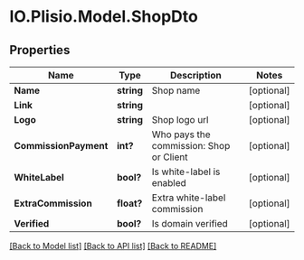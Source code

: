 # IO.Plisio.Model.ShopDto
## Properties

Name | Type | Description | Notes
------------ | ------------- | ------------- | -------------
**Name** | **string** | Shop name | [optional] 
**Link** | **string** |  | [optional] 
**Logo** | **string** | Shop logo url | [optional] 
**CommissionPayment** | **int?** | Who pays the commission: Shop or Client | [optional] 
**WhiteLabel** | **bool?** | Is white-label is enabled | [optional] 
**ExtraCommission** | **float?** | Extra white-label commission | [optional] 
**Verified** | **bool?** | Is domain verified | [optional] 

[[Back to Model list]](../README.md#documentation-for-models) [[Back to API list]](../README.md#documentation-for-api-endpoints) [[Back to README]](../README.md)

